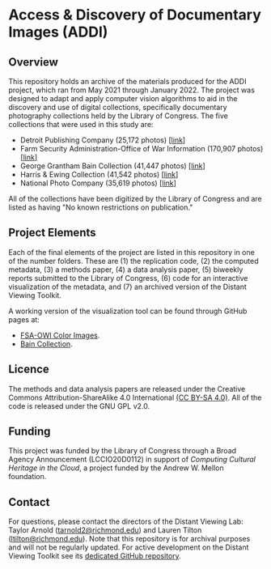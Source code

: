 # Access & Discovery of Documentary Images (ADDI)

## Overview

This repository holds an archive of the materials produced for the ADDI
project, which ran from May 2021 through January 2022. The project was
designed to adapt and apply computer vision algorithms to aid in the
discovery and use of digital collections, specifically documentary
photography collections held by the Library of Congress. The five collections
that were used in this study are:

- Detroit Publishing Company (25,172 photos) [[link](http://www.loc.gov/pictures/collection/det/)]
- Farm Security Administration-Office of War Information (170,907 photos) [[link](http://www.loc.gov/pictures/collection/fsa/)]
- George Grantham Bain Collection (41,447 photos) [[link](https://www.loc.gov/pictures/collection/ggbain/)]
- Harris & Ewing Collection (41,542 photos) [[link](https://www.loc.gov/pictures/collection/hec/)]
- National Photo Company (35,619 photos) [[link](https://www.loc.gov/pictures/collection/npco/)]

All of the collections have been digitized by the Library of Congress and are
listed as having "No known restrictions on publication."

## Project Elements

Each of the final elements of the project are listed in this repository in
one of the number folders. These are (1) the replication code, (2) the computed
metadata, (3) a methods paper, (4) a data analysis paper, (5) biweekly reports
submitted to the Library of Congress, (6) code for an interactive visualization
of the metadata, and (7) an archived version of the Distant Viewing Toolkit.

A working version of the visualization tool can be found through GitHub pages
at:

- [FSA-OWI Color Images](https://distant-viewing.github.io/addi/06_interactive_viz/build/?id=2017877547).
- [Bain Collection](https://distant-viewing.github.io/addi/06_interactive_viz/build/?id=2014712029).

## Licence

The methods and data analysis papers are released under the Creative Commons
Attribution-ShareAlike 4.0 International [(CC BY-SA 4.0)](https://creativecommons.org/licenses/by-sa/4.0/).
All of the code is released under the GNU GPL v2.0.

## Funding

This project was funded by the Library of Congress through a Broad Agency Announcement
(LCCIO20D0112) in support of *Computing Cultural Heritage in the Cloud*, a project
funded by the Andrew W. Mellon foundation.

## Contact

For questions, please contact the directors of the Distant Viewing Lab: Taylor Arnold
(tarnold2@richmond.edu) and Lauren Tilton (ltilton@richmond.edu). Note that this repository
is for archival purposes and will not be regularly updated. For active development on the
Distant Viewing Toolkit see its [dedicated GitHub repository](https://github.com/distant-viewing/dvt).
